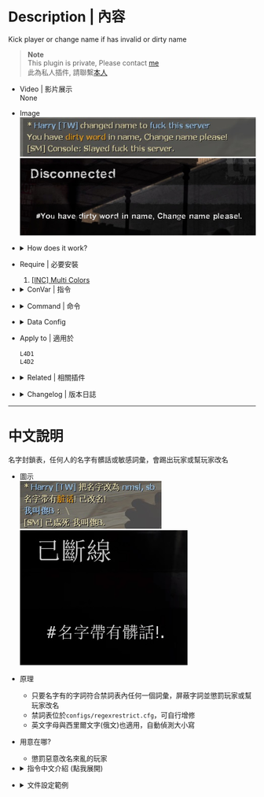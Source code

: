 # Description | 內容
Kick player or change name if has invalid or dirty name

> __Note__ <br/>
This plugin is private, Please contact [me](https://github.com/fbef0102/Game-Private_Plugin#私人插件列表-private-plugins-list)<br/>
此為私人插件, 請聯繫[本人](https://github.com/fbef0102/Game-Private_Plugin#私人插件列表-private-plugins-list)

* Video | 影片展示
<br/>None

* Image
    <br/>![l4d_invalid_name_1](image/l4d_invalid_name_1.jpg)
    <br/>![l4d_invalid_name_2](image/l4d_invalid_name_2.jpg)

* <details><summary>How does it work?</summary>

    * Punish player whose name has dirty word (Ban, Kick, Slay....)
    * Modify dirty word table in ```configs/l4d_invalid_name.cfg```
</details>

* Require | 必要安裝
    1. [[INC] Multi Colors](https://github.com/fbef0102/L4D1_2-Plugins/releases/tag/Multi-Colors)

* <details><summary>ConVar | 指令</summary>

    * cfg/sourcemod/l4d_invalid_name.cfg
        ```php
        // 0=Plugin off, 1=Plugin on.
        l4d_invalid_name_enable "1"

        // If 1, Remove all whitespace
        l4d_invalid_name_remove_white_space "1"
        ```
</details>

* <details><summary>Command | 命令</summary>

    None
</details>

* <details><summary>Data Config</summary>

    * configs/l4d_invalid_name.cfg
        ```php
        "l4d_invalid_name"
        {
            "Block2_English"  // Whatever name
            {
                "chatpattern"		"fuck" // dirty word you want to ban, comparison is case insensitive.
                "chatpattern"		"shit"
                "chatpattern"		"pussy"
                "chatpattern"		"idiot"
                "chatpattern"		"retarded"
                "chatpattern"		"moron"
                "chatpattern"		"bitch"
                
                "replace"			"**" // Change name, replace the matches with this string
                "warn"				"You have {green}dirty word{default} in name, Change name please!" // Warn the client they are violating the matching rules
                "action"			"sm_slay #%u"  // server executes an RCON command, to see more cmds: https://wiki.alliedmods.net/Admin_commands_(sourcemod)#Basic_Commands
                "immunity"          "z" //Allow admins with specified levels to be immune
            }	
        }
        ```

    * Other keyValue
        ```php
        "replaceall" "****" // Change name, Replace the whole name with a string
        ```

    * action
        ```php
        #%u = user id
        #%i = client id
        #%n = player name
        #%s = player steam id
        #%r = warn message
        ```
</details>

* Apply to | 適用於
    ```
    L4D1
    L4D2
    ```

* <details><summary>Related | 相關插件</summary>

    1. [sm_regexfilter](/Plugin_插件/Anti_Griefer_防惡意路人/sm_regexfilter): Filter dirty words via Regular Expressions
        * 禁詞表，任何人打字說出髒話或敏感詞彙，字詞會被屏蔽、禁言並處死玩家
</details>

* <details><summary>Changelog | 版本日誌</summary>

    * v1.0 (2024-1-31)
        * Initial Release
</details>

- - - -
# 中文說明
名字封鎖表，任何人的名字有髒話或敏感詞彙，會踢出玩家或幫玩家改名

* 圖示
    <br/>![zho/l4d_invalid_name_1](image/zho/l4d_invalid_name_1.jpg)
    <br/>![zho/l4d_invalid_name_2](image/zho/l4d_invalid_name_2.jpg)

* 原理
    * 只要名字有的字詞符合禁詞表內任何一個詞彙，屏蔽字詞並懲罰玩家或幫玩家改名
    * 禁詞表位於```configs/regexrestrict.cfg```，可自行增修
    * 英文字母與西里爾文字(俄文)也適用，自動偵測大小寫

* 用意在哪?
    * 懲罰惡意改名來亂的玩家

* <details><summary>指令中文介紹 (點我展開)</summary>

    * cfg/sourcemod/l4d_invalid_name.cfg
        ```php
        // 0=關閉插件, 1=啟動插件
        l4d_invalid_name_enable "1"

        // 為1時，忽略空白符號
        l4d_invalid_name_remove_white_space "0"
        ```
</details>

* <details><summary>文件設定範例</summary>

    * 禁詞表可自行增修
    * 可設置權限，管理員的名字不會受到插件的審查
    * 敏感字詞可以用其他文字和諧取代
    * configs/l4d_invalid_name.cfg
        ```php
        "l4d_invalid_name"
        {
            "Block3_China" //敏感字詞合集名稱，可自取
            {
                "chatpattern"       "nmsl" //敏感字詞為nmsl，即使字母大寫也會被檢測到
                "chatpattern"       "cao"
                "chatpattern"		"shabi"

                "replaceall"        "我是傻B！" // 幫玩家改全名 
               	"warn"				"名字带有{green}脏话{default}! 已改名!" // 顯示警告
		        "action"			"sm_slay #%u" //伺服器會採取的命令動作，此處命令為處死玩家，想看更多命令：https://wiki.alliedmods.net/Admin_commands_(sourcemod)
		        "immunity"          "z" //z權限的玩家不受影響
            }	
        }
        ```

    * 其他可用參數
        ```php
        "replace" "xxxx" // 幫玩家改名, 名字內的敏感字詞用其他文字取代
        ```

    * action能寫的參數
        ```php
        #%u = 玩家的user id
        #%i = 玩家的client id
        #%n = 玩家名字
        #%s = 玩家的Steam ID (Steam_x:x:xxxx)
        #%r = 警告訊息
        ```
</details>


